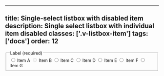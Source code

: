 <!--
 *              © 2025 Visa
 *
 * Licensed under the Apache License, Version 2.0 (the "License");
 * you may not use this file except in compliance with the License.
 * You may obtain a copy of the License at
 *
 *         http://www.apache.org/licenses/LICENSE-2.0
 *
 * Unless required by applicable law or agreed to in writing, software
 * distributed under the License is distributed on an "AS IS" BASIS,
 * WITHOUT WARRANTIES OR CONDITIONS OF ANY KIND, either express or implied.
 * See the License for the specific language governing permissions and
 * limitations under the License.
 *
 -->
---
title: Single-select listbox with disabled item 
description: Single select listbox with individual item disabled 
classes: ['.v-listbox-item']
tags: ['docs']
order: 12
---

<fieldset aria-labelledby="single-select-listbox-disabled-item-legend">
  <legend class="v-label" id="single-select-listbox-disabled-item-legend">
    Label (required)
  </legend>
  <div class="v-listbox-container">
    <div class="v-listbox v-listbox-scroll">
      <label class="v-listbox-item" for="single-select-radio-item-disabled-1">
        <input class="v-radio v-flex-shrink-0" id="single-select-radio-item-disabled-1" name="disabled-item-example" type="radio"/>
        <span class="v-label v-typography-label-large">
          Item A
        </span>
      </label>
      <label class="v-listbox-item" for="single-select-radio-item-disabled-2">
        <input class="v-radio v-flex-shrink-0" disabled="" id="single-select-radio-item-disabled-2" name="disabled-item-example" type="radio"/>
        <span class="v-label v-typography-label-large">
          Item B
        </span>
      </label>
      <label class="v-listbox-item" for="single-select-radio-item-disabled-3">
        <input class="v-radio v-flex-shrink-0" id="single-select-radio-item-disabled-3" name="disabled-item-example" type="radio"/>
        <span class="v-label v-typography-label-large">
          Item C
        </span>
      </label>
      <label class="v-listbox-item" for="single-select-radio-item-disabled-4">
        <input class="v-radio v-flex-shrink-0" id="single-select-radio-item-disabled-4" name="disabled-item-example" type="radio"/>
        <span class="v-label v-typography-label-large">
          Item D
        </span>
      </label>
      <label class="v-listbox-item" for="single-select-radio-item-disabled-5">
        <input class="v-radio v-flex-shrink-0" id="single-select-radio-item-disabled-5" name="disabled-item-example" type="radio"/>
        <span class="v-label v-typography-label-large">
          Item E
        </span>
      </label>
      <label class="v-listbox-item" for="single-select-radio-item-disabled-6">
        <input class="v-radio v-flex-shrink-0" id="single-select-radio-item-disabled-6" name="disabled-item-example" type="radio"/>
        <span class="v-label v-typography-label-large">
          Item F
        </span>
      </label>
      <label class="v-listbox-item" for="single-select-radio-item-disabled-7">
        <input class="v-radio v-flex-shrink-0" id="single-select-radio-item-disabled-7" name="disabled-item-example" type="radio"/>
        <span class="v-label v-typography-label-large">
          Item G
        </span>
      </label>
    </div>
  </div>
</fieldset>
